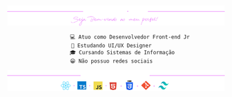 <div align="center">
  <img src="bannergithub2.png"/>
</div>
<div align="center">
     
             💻 Atuo como Desenvolvedor Front-end Jr
          📱 Estudando UI/UX Designer         
          🎓 Cursando Sistemas de Informação  
          😁 Não possuo redes sociais         
     
</div>

 <div align="center">
  <img src="attfooterts.png" alt="Banner GitHub"/>
</div>




